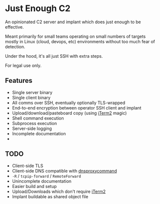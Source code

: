 Just Enough C2
==============
An opinionated C2 server and implant which does just enough to be effective.

Meant primarily for small teams operating on small numbers of targets mostly
in Linux (cloud, devops, etc) environments without too much fear of detection.

Under the hood, it's all just SSH with extra steps.

For legal use only.

Features
--------
- Single server binary
- Single client binary
- All comms over SSH, eventually optionally TLS-wrapped
- End-to-end encryption between operator SSH client and implant
- Upload/download/pasteboard copy (using [iTerm2](https://iterm2.com) magic)
- Shell command execution
- Subprocess execution
- Server-side logging
- Incomplete documentation
-

TODO
----
- Client-side TLS
- Client-side DNS compatible with
  [dnsproxycommand](https://github.com/magisterquis/dnsproxycommand)
- `-R` / `tcpip-forward` / `RemoteForward`
- Unincomplete documentation
- Easier build and setup
- Upload/Downloads which don't require [iTerm2](https://iterm2.com)
- Implant buildable as shared object file
